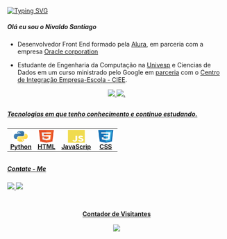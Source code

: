 

[![Typing SVG](https://readme-typing-svg.herokuapp.com/?color=00bfbf&size=20&center=true&vCenter=true&width=1000&lines=Olá,+Sou+Nivaldo+Santiago;estudante+de+engenharia+da+computação+na+Univesp;e+programador+front+end;Seja+Bem+Vindo!+:%29)](https://git.io/typing-svg)

##### Olá eu sou o Nivaldo Santiago



- Desenvolvedor Front End formado pela <a href=https://www.alura.com.br/sobre>Alura<a/>, em parceria com a empresa  <a href=https://www.alura.com.br/oracle-next-education/>Oracle corporation<a/>

- Estudante de Engenharia da Computação na <a href=https://univesp.br/institucional>Univesp<a/> e Ciencias de Dados em um curso ministrado pelo Google em <a href=https://portal.ciee.org.br/para-voce/google-ciee/>parceria<a/> com o  <a href=https://portal.ciee.org.br/institucional/o-que-e-o-ciee/>Centro de Integração Empresa-Escola - CIEE<a/>.

<div align="center">
    <a href="https://github.com/santiago2511">
    <img height="180em" src="https://github-readme-stats.vercel.app/api?username=santiago2511&show_icons=true&theme=dark&include_all_commits=true&count_private=true"/>
    <img height="180em" src="https://github-readme-stats.vercel.app/api/top-langs/?username=santiago2511&layout=compact&langs_count=7&theme=dark"/>.
 </div>

##

<div>

##### Tecnologias em que tenho conhecimento e continuo estudando.
<div/>
<table>
  <tr>
      <th><img align="center" alt="Rafa-Python" height="30" width="40" src="https://raw.githubusercontent.com/devicons/devicon/master/icons/python/python-original.svg"><br>Python </th>
      <th><img align="center" alt="Rafa-HTML" height="30" width="40" src="https://raw.githubusercontent.com/devicons/devicon/master/icons/html5/html5-original.svg"><br>HTML </th>
      <th><img align="center" alt="Rafa-Js" height="30" width="40" src="https://raw.githubusercontent.com/devicons/devicon/master/icons/javascript/javascript-plain.svg"><br>JavaScrip </th>
      <th><img align="center" alt="Rafa-CSS" height="30" width="40" src="https://raw.githubusercontent.com/devicons/devicon/master/icons/css3/css3-original.svg"><br>CSS </th>
  <tr/>
 <table/>
<div/>

##

<div>

 ##### Contate - Me


<a href="https://www.linkedin.com/feed/?trk=homepage-basic_google-one-tap-submit" target="_blank"><img src="https://img.shields.io/badge/-LinkedIn-%230077B5?style=for-the-badge&logo=linkedin&logoColor=white" target="_blank"></a> 
  <a href = "mailto:https://santiagojunior251@gmail.com?hl=pt-BR#inbox"><img src="https://img.shields.io/badge/-Gmail-%23333?style=for-the-badge&logo=gmail&logoColor=white" target="_blanc"></a>
  
<div align="center">
<br><p align="centre"><b>Contador de Visitantes</b></p>  
<p align="center"><img align="center" src="https://profile-counter.glitch.me/{santiago2511}/count.svg" /></p> 
<br>
</div>
  
